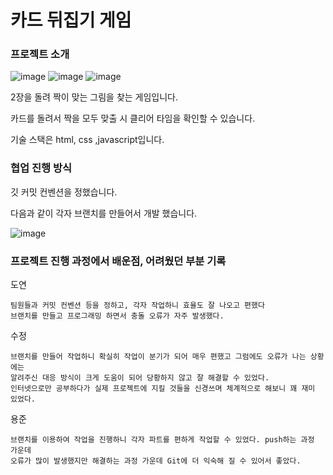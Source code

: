 # 카드 뒤집기 게임

### 프로젝트 소개
![image](https://github.com/hancrysta1/web-flip-card-game/assets/105469888/a17a02b2-a387-42e8-9fae-b02cf0d7f8b6)
![image](https://github.com/hancrysta1/web-flip-card-game/assets/105469888/c18f47b3-657e-4b9c-a047-938355408ed9)
![image](https://github.com/hancrysta1/web-flip-card-game/assets/105469888/fe4241cc-5797-44dd-8266-d381246a9825)


2장을 돌려 짝이 맞는 그림을 찾는 게임입니다.

카드를 돌려서 짝을 모두 맞출 시 클리어 타임을 확인할 수 있습니다.

기술 스택은 html, css ,javascript입니다.



### 협업 진행 방식
깃 커밋 컨벤션을 정했습니다.

다음과 같이 각자 브랜치를 만들어서 개발 했습니다.

![image](https://github.com/hancrysta1/web-flip-card-game/assets/105469888/0c7efffd-07a6-44ce-9845-49c19c5d0e10)


### 프로젝트 진행 과정에서 배운점, 어려웠던 부분 기록


도연 
```
팀원들과 커밋 컨벤션 등을 정하고, 각자 작업하니 효율도 잘 나오고 편했다
브랜치를 만들고 프로그래밍 하면서 충돌 오류가 자주 발생했다.
```

수정 
```
브랜치를 만들어 작업하니 확실히 작업이 분기가 되어 매우 편했고 그럼에도 오류가 나는 상황에는
알려주신 대응 방식이 크게 도움이 되어 당황하지 않고 잘 해결할 수 있었다. 
인터넷으로만 공부하다가 실제 프로젝트에 지킬 것들을 신경쓰며 체계적으로 해보니 꽤 재미 있었다.
```
      

용준
```
브랜치를 이용하여 작업을 진행하니 각자 파트를 편하게 작업할 수 있었다. push하는 과정 가운데
오류가 많이 발생했지만 해결하는 과정 가운데 Git에 더 익숙해 질 수 있어서 좋았다.
```


      

